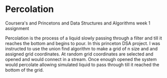 # Percolation

Coursera's and Princetons and Data Structures and Algorithms week 1 assignment 

Percolation is the process of a liquid slowly passing through a filter and till it reaches the bottom and begins to pour. In this princeton DSA project. I was instructed to use the union find algorithm to make a grid of n size and and assigned grid coordinates. At random grid coordinates are selected and opened and would connect in a stream. Once enough opened the system would percolate allowing simulated liquid to pass through till it reached the bottom of the grid. 


